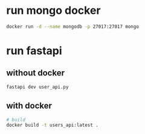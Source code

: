 # run mongo docker
```bash
docker run -d --name mongodb -p 27017:27017 mongo
```

# run fastapi
## without docker
```bash
fastapi dev user_api.py
```

## with docker
```bash
# build
docker build -t users_api:latest .
```
